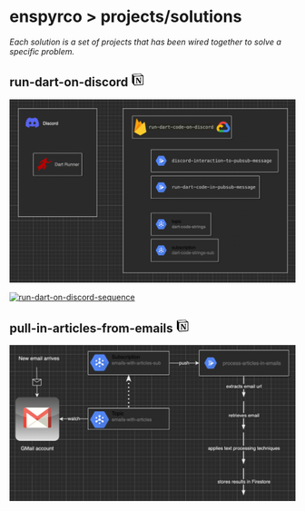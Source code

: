 # enspyrco > projects/solutions

*Each solution is a set of projects that has been wired together to solve a specific problem.*

## run-dart-on-discord [![Notion](https://raw.githubusercontent.com/enspyrco/monorepo/media/notion.png)](https://www.notion.so/enspyrco/run-dart-code-on-discord-dc104408c9fc4c04b882b87ffa8cffec)

[![run-dart-on-discord-domain](https://raw.githubusercontent.com/enspyrco/monorepo/main/projects/solutions/run-dart-on-discord/domain.png)](./pull-in-articles-from-emails/README.md)

[![run-dart-on-discord-sequence](https://raw.githubusercontent.com/enspyrco/monorepo/projects/solutions/main/run-dart-on-discord/sequence.png)](./pull-in-articles-from-emails/README.md)

## pull-in-articles-from-emails [![Notion](https://raw.githubusercontent.com/enspyrco/monorepo/media/notion.png)](https://www.notion.so/enspyrco/pull-in-articles-from-emails-da8a4493db214c25919216e2ca65a3a3)

[![pull-in-articles-from-emails](https://raw.githubusercontent.com/enspyrco/monorepo/main/projects/solutions/pull-in-articles-from-emails/domain.png)](./pull-in-articles-from-emails/README.md)
